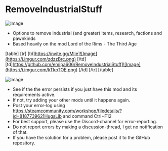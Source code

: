 # RemoveIndustrialStuff

![Image](https://i.imgur.com/WAEzk68.png)

	
- Options to remove industrial (and greater) items, research, factions and pawnkinds
- Based heavily on the mod Lord of the Rims - The Third Age

[table]
    [tr]
        [td]https://invite.gg/Mlie]![Image](https://i.imgur.com/zdzzBrc.png)
[/td]
        [td]https://github.com/emipa606/RemoveIndustrialStuff]![Image](https://i.imgur.com/kTkpTOE.png)
[/td]
    [/tr]
[/table]


![Image](https://i.imgur.com/Rs6T6cr.png)



-  See if the the error persists if you just have this mod and its requirements active.
-  If not, try adding your other mods until it happens again.
-  Post your error-log using https://steamcommunity.com/workshop/filedetails/?id=818773962]HugsLib and command Ctrl+F12
-  For best support, please use the Discord-channel for error-reporting.
-  Do not report errors by making a discussion-thread, I get no notification of that.
-  If you have the solution for a problem, please post it to the GitHub repository.




